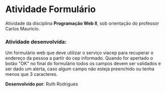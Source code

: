 # Atividade Formulário

Atividade da disciplina **Programação Web II**, sob orientação do professor Carlos Maurício.

### Atividade desenvolvida:

Um formulário web que deve utilizar o serviço viacep para recuperar o endereço da pessoa a partir do cep informado. Quando for apertado o botão "OK" no final do formulário todos os campos devem ser validados e ser dado um alerta, caso algum campo não esteja preenchido ou tenha menos que 3 caracteres.

**Desenvolvido por**: Ruth Rodrigues
